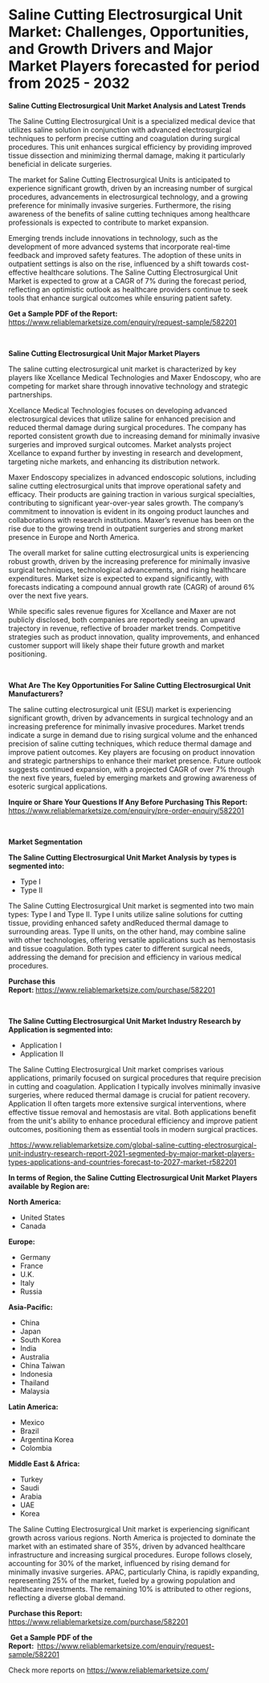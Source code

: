 <p><h1>Saline Cutting Electrosurgical Unit Market: Challenges, Opportunities, and Growth Drivers and Major Market Players forecasted for period from 2025 - 2032</h1></p><p><strong>Saline Cutting Electrosurgical Unit Market Analysis and Latest Trends</strong></p>
<p><p>The Saline Cutting Electrosurgical Unit is a specialized medical device that utilizes saline solution in conjunction with advanced electrosurgical techniques to perform precise cutting and coagulation during surgical procedures. This unit enhances surgical efficiency by providing improved tissue dissection and minimizing thermal damage, making it particularly beneficial in delicate surgeries. </p><p>The market for Saline Cutting Electrosurgical Units is anticipated to experience significant growth, driven by an increasing number of surgical procedures, advancements in electrosurgical technology, and a growing preference for minimally invasive surgeries. Furthermore, the rising awareness of the benefits of saline cutting techniques among healthcare professionals is expected to contribute to market expansion. </p><p>Emerging trends include innovations in technology, such as the development of more advanced systems that incorporate real-time feedback and improved safety features. The adoption of these units in outpatient settings is also on the rise, influenced by a shift towards cost-effective healthcare solutions. The Saline Cutting Electrosurgical Unit Market is expected to grow at a CAGR of 7% during the forecast period, reflecting an optimistic outlook as healthcare providers continue to seek tools that enhance surgical outcomes while ensuring patient safety.</p></p>
<p><strong>Get a Sample PDF of the Report:&nbsp;</strong> <a href="https://www.reliablemarketsize.com/enquiry/request-sample/582201?utm_campaign=2472&utm_medium=2&utm_source=Github&utm_content=ia&utm_term=23032025&utm_id=saline-cutting-electrosurgical-unit">https://www.reliablemarketsize.com/enquiry/request-sample/582201</a></p>
<p>&nbsp;</p>
<p><strong>Saline Cutting Electrosurgical Unit Major Market Players</strong></p>
<p><p>The saline cutting electrosurgical unit market is characterized by key players like Xcellance Medical Technologies and Maxer Endoscopy, who are competing for market share through innovative technology and strategic partnerships.</p><p>Xcellance Medical Technologies focuses on developing advanced electrosurgical devices that utilize saline for enhanced precision and reduced thermal damage during surgical procedures. The company has reported consistent growth due to increasing demand for minimally invasive surgeries and improved surgical outcomes. Market analysts project Xcellance to expand further by investing in research and development, targeting niche markets, and enhancing its distribution network.</p><p>Maxer Endoscopy specializes in advanced endoscopic solutions, including saline cutting electrosurgical units that improve operational safety and efficacy. Their products are gaining traction in various surgical specialties, contributing to significant year-over-year sales growth. The company’s commitment to innovation is evident in its ongoing product launches and collaborations with research institutions. Maxer’s revenue has been on the rise due to the growing trend in outpatient surgeries and strong market presence in Europe and North America.</p><p>The overall market for saline cutting electrosurgical units is experiencing robust growth, driven by the increasing preference for minimally invasive surgical techniques, technological advancements, and rising healthcare expenditures. Market size is expected to expand significantly, with forecasts indicating a compound annual growth rate (CAGR) of around 6% over the next five years.</p><p>While specific sales revenue figures for Xcellance and Maxer are not publicly disclosed, both companies are reportedly seeing an upward trajectory in revenue, reflective of broader market trends. Competitive strategies such as product innovation, quality improvements, and enhanced customer support will likely shape their future growth and market positioning.</p></p>
<p>&nbsp;</p>
<p><strong>What Are The Key Opportunities For Saline Cutting Electrosurgical Unit Manufacturers?</strong></p>
<p><p>The saline cutting electrosurgical unit (ESU) market is experiencing significant growth, driven by advancements in surgical technology and an increasing preference for minimally invasive procedures. Market trends indicate a surge in demand due to rising surgical volume and the enhanced precision of saline cutting techniques, which reduce thermal damage and improve patient outcomes. Key players are focusing on product innovation and strategic partnerships to enhance their market presence. Future outlook suggests continued expansion, with a projected CAGR of over 7% through the next five years, fueled by emerging markets and growing awareness of esoteric surgical applications.</p></p>
<p><strong>Inquire or Share Your Questions If Any Before Purchasing This Report:</strong> <a href="https://www.reliablemarketsize.com/enquiry/pre-order-enquiry/582201?utm_campaign=2472&utm_medium=2&utm_source=Github&utm_content=ia&utm_term=23032025&utm_id=saline-cutting-electrosurgical-unit">https://www.reliablemarketsize.com/enquiry/pre-order-enquiry/582201</a></p>
<p>&nbsp;</p>
<p><strong>Market Segmentation</strong></p>
<p><strong>The Saline Cutting Electrosurgical Unit Market Analysis by types is segmented into:</strong></p>
<p><ul><li>Type I</li><li>Type II</li></ul></p>
<p><p>The Saline Cutting Electrosurgical Unit market is segmented into two main types: Type I and Type II. Type I units utilize saline solutions for cutting tissue, providing enhanced safety andReduced thermal damage to surrounding areas. Type II units, on the other hand, may combine saline with other technologies, offering versatile applications such as hemostasis and tissue coagulation. Both types cater to different surgical needs, addressing the demand for precision and efficiency in various medical procedures.</p></p>
<p><strong>Purchase this Report:&nbsp;</strong><a href="https://www.reliablemarketsize.com/purchase/582201?utm_campaign=2472&utm_medium=2&utm_source=Github&utm_content=ia&utm_term=23032025&utm_id=saline-cutting-electrosurgical-unit">https://www.reliablemarketsize.com/purchase/582201</a></p>
<p>&nbsp;</p>
<p><strong>The Saline Cutting Electrosurgical Unit Market Industry Research by Application is segmented into:</strong></p>
<p><ul><li>Application I</li><li>Application II</li></ul></p>
<p><p>The Saline Cutting Electrosurgical Unit market comprises various applications, primarily focused on surgical procedures that require precision in cutting and coagulation. Application I typically involves minimally invasive surgeries, where reduced thermal damage is crucial for patient recovery. Application II often targets more extensive surgical interventions, where effective tissue removal and hemostasis are vital. Both applications benefit from the unit's ability to enhance procedural efficiency and improve patient outcomes, positioning them as essential tools in modern surgical practices.</p></p>
<p><a href="https://www.reliablemarketsize.com/global-saline-cutting-electrosurgical-unit-industry-research-report-2021-segmented-by-major-market-players-types-applications-and-countries-forecast-to-2027-market-r582201?utm_campaign=2472&utm_medium=2&utm_source=Github&utm_content=ia&utm_term=23032025&utm_id=saline-cutting-electrosurgical-unit">&nbsp;https://www.reliablemarketsize.com/global-saline-cutting-electrosurgical-unit-industry-research-report-2021-segmented-by-major-market-players-types-applications-and-countries-forecast-to-2027-market-r582201</a></p>
<p><strong>In terms of Region, the Saline Cutting Electrosurgical Unit Market Players available by Region are:</strong></p>
<p>
    <p> <strong> North America: </strong>
        <ul>
            <li>United States</li>
            <li>Canada</li>
        </ul>
        </p> 
    <p> <strong> Europe: </strong>
        <ul>
            <li>Germany</li>
            <li>France</li>
            <li>U.K.</li>
            <li>Italy</li>
            <li>Russia</li>
        </ul>
        </p> 
    <p> <strong> Asia-Pacific: </strong>
        <ul>
            <li>China</li>
            <li>Japan</li>
            <li>South Korea</li>
            <li>India</li>
            <li>Australia</li>
            <li>China Taiwan</li>
            <li>Indonesia</li>
            <li>Thailand</li>
            <li>Malaysia</li>
        </ul>
        </p> 
    <p> <strong> Latin America: </strong>
        <ul>
            <li>Mexico</li>
            <li>Brazil</li>
            <li>Argentina Korea</li>
            <li>Colombia</li>
        </ul>
        </p> 
    <p> <strong> Middle East & Africa: </strong>
        <ul>
            <li>Turkey</li>
            <li>Saudi</li>
            <li>Arabia</li>
            <li>UAE</li>
            <li>Korea</li>
        </ul>
    </p>
    </p>
<p><p>The Saline Cutting Electrosurgical Unit market is experiencing significant growth across various regions. North America is projected to dominate the market with an estimated share of 35%, driven by advanced healthcare infrastructure and increasing surgical procedures. Europe follows closely, accounting for 30% of the market, influenced by rising demand for minimally invasive surgeries. APAC, particularly China, is rapidly expanding, representing 25% of the market, fueled by a growing population and healthcare investments. The remaining 10% is attributed to other regions, reflecting a diverse global demand.</p></p>
<p><strong>Purchase this Report: </strong><a href="https://www.reliablemarketsize.com/purchase/582201?utm_campaign=2472&utm_medium=2&utm_source=Github&utm_content=ia&utm_term=23032025&utm_id=saline-cutting-electrosurgical-unit">https://www.reliablemarketsize.com/purchase/582201</a></p>
<p>&nbsp;<strong>Get a Sample PDF of the Report:&nbsp;&nbsp;</strong><a href="https://www.reliablemarketsize.com/enquiry/request-sample/582201?utm_campaign=2472&utm_medium=2&utm_source=Github&utm_content=ia&utm_term=23032025&utm_id=saline-cutting-electrosurgical-unit">https://www.reliablemarketsize.com/enquiry/request-sample/582201</a></p>
<p><strong></strong></p>
<p>Check more reports on <a href="https://www.reliablemarketsize.com/?utm_campaign=2472&utm_medium=2&utm_source=Github&utm_content=ia&utm_term=23032025&utm_id=saline-cutting-electrosurgical-unit">https://www.reliablemarketsize.com/</a></p>